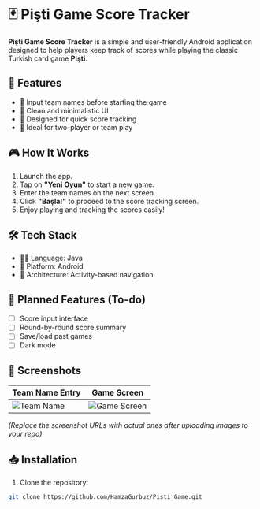 # 🃏 Pişti Game Score Tracker

**Pişti Game Score Tracker** is a simple and user-friendly Android application designed to help players keep track of scores while playing the classic Turkish card game **Pişti**.

## 📱 Features

- 🔹 Input team names before starting the game  
- 🔹 Clean and minimalistic UI  
- 🔹 Designed for quick score tracking  
- 🔹 Ideal for two-player or team play

## 🎮 How It Works

1. Launch the app.
2. Tap on **"Yeni Oyun"** to start a new game.
3. Enter the team names on the next screen.
4. Click **"Başla!"** to proceed to the score tracking screen.
5. Enjoy playing and tracking the scores easily!

## 🛠 Tech Stack

- 👨‍💻 Language: Java  
- 📱 Platform: Android  
- 🧱 Architecture: Activity-based navigation

## 🔮 Planned Features (To-do)

- [ ] Score input interface  
- [ ] Round-by-round score summary  
- [ ] Save/load past games  
- [ ] Dark mode  

## 📸 Screenshots

| Team Name Entry | Game Screen |
|-----------------|-------------|
| ![Team Name](https://github.com/HamzaGurbuz/Pisti_Game/assets/your-screenshot-url1) | ![Game Screen](https://github.com/HamzaGurbuz/Pisti_Game/assets/your-screenshot-url2) |

*(Replace the screenshot URLs with actual ones after uploading images to your repo)*

## 📥 Installation

1. Clone the repository:
```bash
git clone https://github.com/HamzaGurbuz/Pisti_Game.git

